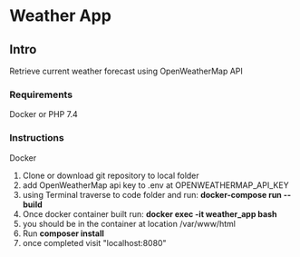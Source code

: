 Weather App
========================

## Intro
Retrieve current weather forecast using OpenWeatherMap API

### Requirements
Docker or PHP 7.4

### Instructions
Docker
1. Clone or download git repository to local folder
2. add OpenWeatherMap api key to .env at OPENWEATHERMAP_API_KEY
3. using Terminal traverse to code folder and run: 
   **docker-compose run --build**
4. Once docker container built run:
   **docker exec -it weather_app bash**
5. you should be in the container at location /var/www/html
6. Run **composer install**
7. once completed visit "localhost:8080"
